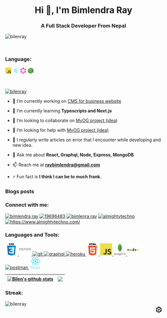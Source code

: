 
<h1 align="center">Hi 👋, I'm Bimlendra Ray</h1>
<h3 align="center">A Full Stack Developer From Nepal</h3>

<p align="left"> <img src="https://komarev.com/ghpvc/?username=bilenray&label=Profile%20views&color=0e75b6&theme=radical&style=flat" alt="bilenray" /> </p>
<br/>
<h3 align="left">Language:</h3>
<p align="left">
<code><img height="20" alt="javascript" src="https://raw.githubusercontent.com/github/explore/80688e429a7d4ef2fca1e82350fe8e3517d3494d/topics/javascript/javascript.png"></code>
<code><img height="20" alt="react" src="https://raw.githubusercontent.com/github/explore/80688e429a7d4ef2fca1e82350fe8e3517d3494d/topics/react/react.png"></code>
<code><img height="20" alt="graphql" src="https://raw.githubusercontent.com/github/explore/5c058a388828bb5fde0bcafd4bc867b5bb3f26f3/topics/graphql/graphql.png"></code>
<code><img height="20" alt="nodejs" src="https://raw.githubusercontent.com/github/explore/80688e429a7d4ef2fca1e82350fe8e3517d3494d/topics/nodejs/nodejs.png"></code> 
</p>
<br/>
<p align="left"> <a href="https://github.com/ryo-ma/github-profile-trophy"><img src="https://github-profile-trophy.vercel.app/?username=bilenray&theme=radical" alt="bilenray" /></a> </p>

- 🔭 I’m currently working on [CMS for business website](https://github.com/bilenray/Leni-s-ems-admin-panel.git)

- 🌱 I’m currently learning **Typescripts and Next.js**

- 👯 I’m looking to collaborate on [MyOG project (idea)](https://github.com/bilenray/MyOG-App.git)

- 🤝 I’m looking for help with [MyOG project (idea)](https://github.com/bilenray/MyOG-App.git)

- 📝 I regularly write articles on error that I encounter while developing and new idea.

- 💬 Ask me about **React, Graphql, Node, Express, MongoDB**

- 📫 Reach me at **raybimlendra@gmail.com**

- ⚡ Fun fact is **I think I can be to much frank.**

### Blogs posts
<!-- BLOG-POST-LIST:START -->
<!-- BLOG-POST-LIST:END -->

<h3 align="left">Connect with me:</h3>
<p align="left">
<a href="https://linkedin.com/in/bimlendra ray" target="blank"><img align="center" src="https://raw.githubusercontent.com/rahuldkjain/github-profile-readme-generator/master/src/images/icons/Social/linked-in-alt.svg" alt="bimlendra ray" height="30" width="40" /></a>
<a href="https://stackoverflow.com/users/19696483" target="blank"><img align="center" src="https://raw.githubusercontent.com/rahuldkjain/github-profile-readme-generator/master/src/images/icons/Social/stack-overflow.svg" alt="19696483" height="30" width="40" /></a>
<a href="https://fb.com/bimlenra ray" target="blank"><img align="center" src="https://raw.githubusercontent.com/rahuldkjain/github-profile-readme-generator/master/src/images/icons/Social/facebook.svg" alt="bimlenra ray" height="30" width="40" /></a>
<a href="https://www.youtube.com/c/almightytechno" target="blank"><img align="center" src="https://raw.githubusercontent.com/rahuldkjain/github-profile-readme-generator/master/src/images/icons/Social/youtube.svg" alt="almightytechno" height="30" width="40" /></a>
<a href="/https://www.almightytechno.com/" target="blank"><img align="center" src="https://raw.githubusercontent.com/rahuldkjain/github-profile-readme-generator/master/src/images/icons/Social/rss.svg" alt="https://www.almightytechno.com/" height="30" width="40" /></a>
</p>

<h3 align="left">Languages and Tools:</h3>
<p align="left"> <a href="https://www.w3schools.com/css/" target="_blank" rel="noreferrer"> <img src="https://raw.githubusercontent.com/devicons/devicon/master/icons/css3/css3-original-wordmark.svg" alt="css3" width="40" height="40"/> </a> <a href="https://expressjs.com" target="_blank" rel="noreferrer"> <img src="https://raw.githubusercontent.com/devicons/devicon/master/icons/express/express-original-wordmark.svg" alt="express" width="40" height="40"/> </a> <a href="https://git-scm.com/" target="_blank" rel="noreferrer"> <img src="https://www.vectorlogo.zone/logos/git-scm/git-scm-icon.svg" alt="git" width="40" height="40"/> </a> <a href="https://graphql.org" target="_blank" rel="noreferrer"> <img src="https://www.vectorlogo.zone/logos/graphql/graphql-icon.svg" alt="graphql" width="40" height="40"/> </a> <a href="https://heroku.com" target="_blank" rel="noreferrer"> <img src="https://www.vectorlogo.zone/logos/heroku/heroku-icon.svg" alt="heroku" width="40" height="40"/> </a> <a href="https://www.w3.org/html/" target="_blank" rel="noreferrer"> <img src="https://raw.githubusercontent.com/devicons/devicon/master/icons/html5/html5-original-wordmark.svg" alt="html5" width="40" height="40"/> </a> <a href="https://developer.mozilla.org/en-US/docs/Web/JavaScript" target="_blank" rel="noreferrer"> <img src="https://raw.githubusercontent.com/devicons/devicon/master/icons/javascript/javascript-original.svg" alt="javascript" width="40" height="40"/> </a> <a href="https://www.mongodb.com/" target="_blank" rel="noreferrer"> <img src="https://raw.githubusercontent.com/devicons/devicon/master/icons/mongodb/mongodb-original-wordmark.svg" alt="mongodb" width="40" height="40"/> </a> <a href="https://nodejs.org" target="_blank" rel="noreferrer"> <img src="https://raw.githubusercontent.com/devicons/devicon/master/icons/nodejs/nodejs-original-wordmark.svg" alt="nodejs" width="40" height="40"/> </a> <a href="https://postman.com" target="_blank" rel="noreferrer"> <img src="https://www.vectorlogo.zone/logos/getpostman/getpostman-icon.svg" alt="postman" width="40" height="40"/> </a> <a href="https://reactjs.org/" target="_blank" rel="noreferrer"> <img src="https://raw.githubusercontent.com/devicons/devicon/master/icons/react/react-original-wordmark.svg" alt="react" width="40" height="40"/> </a> </p>

| <a href="https://github.com/bilenray/github-readme-stats"><img align="center" src="https://github-readme-stats.vercel.app/api?username=bilenray&show_icons=true&include_all_commits=true&theme=radical&hide_border=true" alt="Bilen's github stats" /></a> | <a href="https://github.com/bilenray/github-readme-stats"><img align="center" src="https://github-readme-stats.vercel.app/api/top-langs/?username=bilenray&layout=compact&theme=radical&hide_border=true" /></a> |
| ------------- | ------------- |

<h3 align="left">Streak:</h3>
<p><img align="left" src="https://github-readme-streak-stats.herokuapp.com/?user=bilenray&show_icons=true&theme=radical" alt="bilenray" /></p>
<br>



<a href="https://codesandbox.io/u/bilenray">
  <img align="right" alt="Bimlendra Ray | CodeSandbox" width="20px" src="https://raw.githubusercontent.com/anuraghazra/anuraghazra/master/assets/codesandbox.svg" />
</a>
